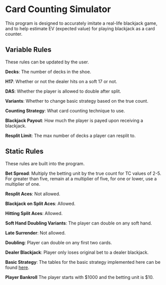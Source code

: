 # Card Counting Simulator

This program is designed to accurately imitate a real-life blackjack game, and to help estimate EV (expected value) for playing blackjack as a card counter.

## Variable Rules

These rules can be updated by the user.

**Decks**: The number of decks in the shoe.

**H17**: Whether or not the dealer hits on a soft 17 or not.

**DAS**: Whether the player is allowed to double after split.

**Variants**: Whether to change basic strategy based on the true count.

**Counting Strategy**: What card counting technique to use.

**Blackjack Payout**: How much the player is payed upon receiving a blackjack.

**Resplit Limit**: The max number of decks a player can resplit to.

## Static Rules

These rules are built into the program.

**Bet Spread**: Multiply the betting unit by the true count for TC values of 2-5. For greater than five, remain at a multiplier of five, for one or lower, use a multiplier of one.

**Resplit Aces**: Not allowed.

**Blackjack on Split Aces**: Allowed.

**Hitting Split Aces**: Allowed.

**Soft Hand Doubling Variants**: The player can double on any soft hand.

**Late Surrender**: Not allowed.

**Doubling**: Player can double on any first two cards.

**Dealer Blackjack**: Player only loses original bet to a dealer blackjack.

**Basic Strategy**: The tables for the basic strategy implemented here can be found [here](https://www.blackjackapprenticeship.com/blackjack-strategy-charts/).

**Player Bankroll** The player starts with $1000 and the betting unit is $10.
